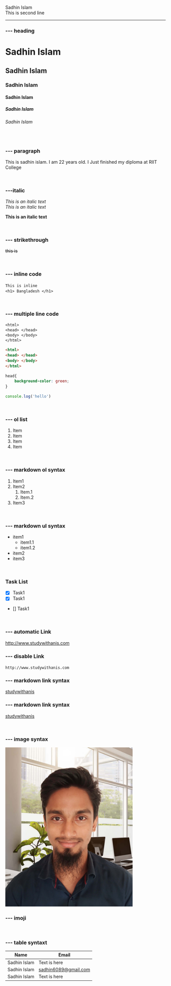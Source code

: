 <!-- markdown tutorial -->
Sadhin Islam<br> <!--or 2 space-->
This is second line

---
### --- heading
# Sadhin Islam
## Sadhin Islam
### Sadhin Islam
#### Sadhin Islam
##### Sadhin Islam
###### Sadhin Islam

<br/>

### --- paragraph
<p>This is sadhin islam. I am 22 years old. I Just finished my diploma at RIIT College</p>

<br/>

### ---italic
<i>This is an italic text</i>  
_This is an italic text_

__This is an italic text__ 

<br/>

### --- strikethrough
~~this is~~

<br/>

### --- inline code
`This is inline`  
`<h1> Bangladesh </h1>`

<br/>

### --- multiple line code
``` 
<html>
<head> </head>
<body> </body>
</html>
```

```html
<html>
<head> </head>
<body> </body>
</html>
```

```css
head{
    background-color: green;
}
```

```javascript
console.log('hello')
```

<br/>

### --- ol list
<ol>
<li>Item</li>
<li>Item</li>
<li>Item</li>
<li>Item</li>
</ol>

<br/>

### --- markdown ol syntax
1. Item1
2. Item2  
    1. Item.1  
    2. Item.2 
3. Item3

<br/>

### --- markdown ul syntax 
- item1
    - item1.1
    - item1.2
- item2
- item3

<br/>

### Task List
- [x] Task1
- [x] Task1
- [] Task1

<br/>

### --- automatic Link
http://www.studywithanis.com

### --- disable Link
`http://www.studywithanis.com`

### --- markdown link syntax
[studywithanis](http://www.studywithanis.com)  
### --- markdown link syntax  
[studywithanis][websitelink]  
 
<br/>

### --- image syntax
<!-- 
![profile](./images/163.jpg) -->
<img src="./images/163.jpg" width="400" title="profile image"/>

<br/>

### --- imoji
<!-- copy to paste from emojipedia -->

<br/>

### --- table syntaxt
| Name | Email |
| ----- | -----|
| Sadhin Islam | Text is here |
| Sadhin Islam | sadhin6089@gmail.com |
| Sadhin Islam | Text is here |








<!-- all link is here -->
[websitelink]: http://www.studywithanis.com



<!-- resource => emojipedia.org -->
